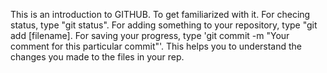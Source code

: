 This is an introduction to GITHUB. To get familiarized with it.
For checing status, type "git status".
For adding something to your repository, type "git add [filename].
For saving your progress, type 'git commit -m "Your comment for this particular commit"'. This helps you to understand the changes you made to the files in your rep.

